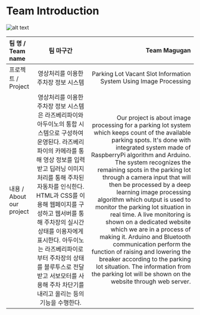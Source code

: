 # Team Introduction

![alt text](https://github.com/tombeom/magugan/blob/main/TeamMemberProfile.png)

| 팀 명 / Team name    | 팀 마구간 |Team Magugan     |
| :---        |    :----:   |          ---: |
| 프로젝트 / Project | 영상처리를 이용한 주차장 정보 시스템       | Parking Lot Vacant Slot Information System Using Image Processing |
| 내용 / About our project   | 영상처리를 이용한 주차장 정보 시스템은 라즈베리파이와 아두이노의 통합 시스템으로 구성하여 운영된다. 라즈베리파이의 카메라를 통해 영상 정보를 입력받고 딥러닝 이미지 처리를 통해 주차된 자동차를 인식한다. HTML과 CSS를 이용해 웹페이지를 구성하고 웹서버를 통해 주차장의 실시간 상태를 이용자에게 표시한다. 아두이노는 라즈베리파이로부터 주차장의 상태를 블루투스로 전달받고 서보모터를 사용해 주차 차단기를 내리고 올리는 등의 기능을 수행한다. | Our project is about image processing for a parking lot system which keeps count of the available parking spots. It's done with integrated system made of RaspberryPi algorithm and Arduino. The system recognizes the remaining spots in the parking lot through a camera input that will then be processed by a deep learning image processing algorithm which output is used to monitor the parking lot situation in real time. A live monitoring is shown on a dedicated website which we are in a process of making it. Arduino and Bluetooth communication perform the function of raising and lowering the breaker according to the parking lot situation. The information from the parking lot will be shown on the website through web server. |

